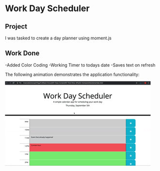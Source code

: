 # Work Day Scheduler

## Project

I was tasked to create a day planner using moment.js

## Work Done

-Added Color Coding
-Working Timer to todays date
-Saves text on refresh

The following animation demonstrates the application functionality:

![A user clicks on slots on the color-coded calendar and edits the events.](./Assets/05-third-party-apis-homework-demo.gif)

